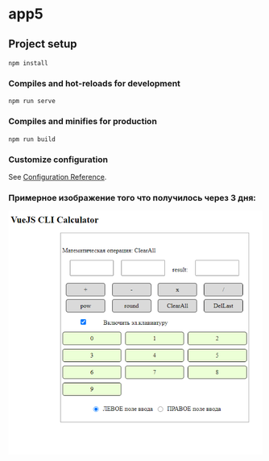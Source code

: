 # app5

## Project setup
```
npm install
```

### Compiles and hot-reloads for development
```
npm run serve
```

### Compiles and minifies for production
```
npm run build
```

### Customize configuration
See [Configuration Reference](https://cli.vuejs.org/config/).

### Примерное изображение того что получилось через 3 дня:
![калькулятор на VueJS](src/assets/imgCalculator.png)

